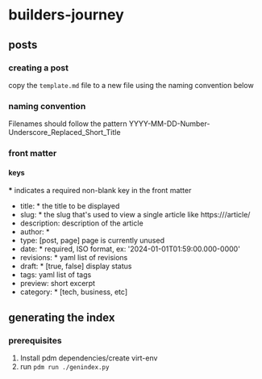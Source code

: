# builders-journey

## posts
### creating a post
copy the ```template.md``` file to a new file using the naming convention below

### naming convention
Filenames should follow the pattern YYYY-MM-DD-Number-Underscore_Replaced_Short_Title

### front matter

#### keys
**\*** indicates a required non-blank key in the front matter

- title: \* the title to be displayed
- slug: \* the slug that's used to view a single article like https://<site>/article/<slug>
- description: description of the article
- author: \*
- type: [post, page] page is currently unused
- date: \* required, ISO format, ex: '2024-01-01T01:59:00.000-0000'
- revisions: \* yaml list of revisions
- draft: \* [true, false] display status
- tags: yaml list of tags
- preview: short excerpt
- category: \* [tech, business, etc]


## generating the index

### prerequisites
1. Install pdm dependencies/create virt-env
2. run ```pdm run ./genindex.py```